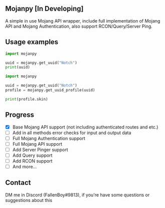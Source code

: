 ## Mojanpy [In Developing]

A simple in use Mojang API wrapper, include full implementation of Mojang API and Mojang Authentication, also support RCON/Query/Server Ping.

## Usage examples
```py
import mojanpy

uuid = mojanpy.get_uuid("Notch")
print(uuid)
```
```py
import mojanpy

uuid = mojanpy.get_uuid("Notch")
profile = mojanpy.get_uuid_profile(uuid)

print(profile.skin)
```
## Progress
- [x] Base Mojang API support (not including authenticated routes and etc.)
- [ ] Add in all methods error checks for input and output data
- [ ] Full Mojang Authentication support
- [ ] Full Mojang API support
- [ ] Add Server Pinger support
- [ ] Add Query support
- [ ] Add RCON support
- [ ] And more...

## Contact
DM me in Discord (FallenBoy#9813), if you're have some questions or suggestions about this
